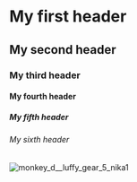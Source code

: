 # My first header
## My second header
### My third header
#### My fourth header
##### My fifth header
###### My sixth header

![monkey_d__luffy_gear_5_nika1](https://github.com/josemal98/skills-communicate-using-markdown/assets/90294947/498dd54f-46f7-4eb0-8229-f9672f6ef412)
